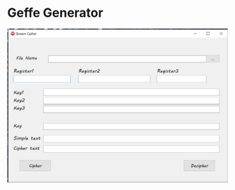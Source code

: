 # Geffe Generator

![Img_alt](https://github.com/Butonsusumom/TI-2-Additional/blob/master/Capture.PNG)
